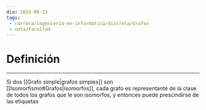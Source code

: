 ```yaml
---
dia: 2024-08-13
tags: 
 - carrera/ingeniería-en-informática/discreta/Grafos
 - nota/facultad
---
```

# Definición
---
Si dos [[Grafo simple|grafos simples]] son [[Isomorfismo#Grafos|isomorfos]], cada grafo es representante de la clase de todos los grafos que le son isomorfos, y entonces puede prescindirse de las etiquetas
